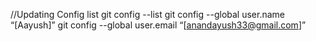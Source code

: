 //Updating Config list
git config --list
git config --global user.name “[Aayush]” 
git config --global user.email “[anandayush33@gmail.com]”
